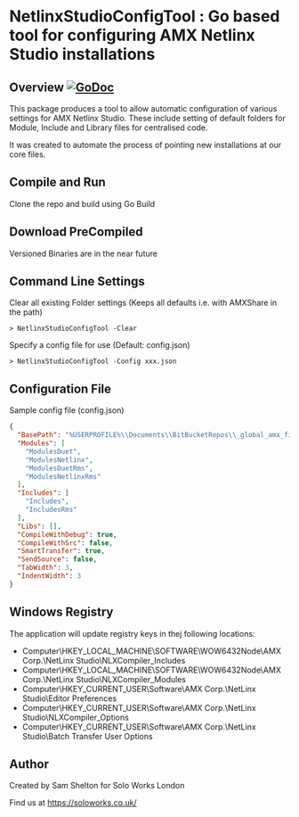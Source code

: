 # NetlinxStudioConfigTool : Go based tool for configuring AMX Netlinx Studio installations

## Overview [![GoDoc](https://godoc.org/bitbucket.org/solo_works/netlinxstudioconfigtool?status.svg)](https://godoc.org/bitbucket.org/solo_works/netlinxstudioconfigtool)

This package produces a tool to allow automatic configuration of various settings for AMX Netlinx Studio. These include setting of default folders for Module, Include and Library files for centralised code.

It was created to automate the process of pointing new installations at our core files.

## Compile and Run

Clone the repo and build using Go Build

## Download PreCompiled

Versioned Binaries are in the near future

## Command Line Settings

Clear all existing Folder settings (Keeps all defaults i.e. with AMXShare in the path)
```console
> NetlinxStudioConfigTool -Clear 
```

Specify a config file for use (Default: config.json)
```console
> NetlinxStudioConfigTool -Config xxx.json 
```

## Configuration File
Sample config file (config.json)
```json
{
  "BasePath": "%USERPROFILE%\\Documents\\BitBucketRepos\\_global_amx_files",
  "Modules": [
    "ModulesDuet",
    "ModulesNetlinx",
    "ModulesDuetRms",
    "ModulesNetlinxRms"
  ],
  "Includes": [
    "Includes",
    "IncludesRms"
  ],
  "Libs": [],
  "CompileWithDebug": true,
  "CompileWithSrc": false,
  "SmartTransfer": true,
  "SendSource": false,
  "TabWidth": 3,
  "IndentWidth": 3
}
```

## Windows Registry

The application will update registry keys in thej following locations:
- Computer\HKEY_LOCAL_MACHINE\SOFTWARE\WOW6432Node\AMX Corp.\NetLinx Studio\NLXCompiler_Includes
- Computer\HKEY_LOCAL_MACHINE\SOFTWARE\WOW6432Node\AMX Corp.\NetLinx Studio\NLXCompiler_Modules
- Computer\HKEY_CURRENT_USER\Software\AMX Corp.\NetLinx Studio\Editor Preferences
- Computer\HKEY_CURRENT_USER\Software\AMX Corp.\NetLinx Studio\NLXCompiler_Options
- Computer\HKEY_CURRENT_USER\Software\AMX Corp.\NetLinx Studio\Batch Transfer User Options

## Author

Created by Sam Shelton for Solo Works London

Find us at https://soloworks.co.uk/